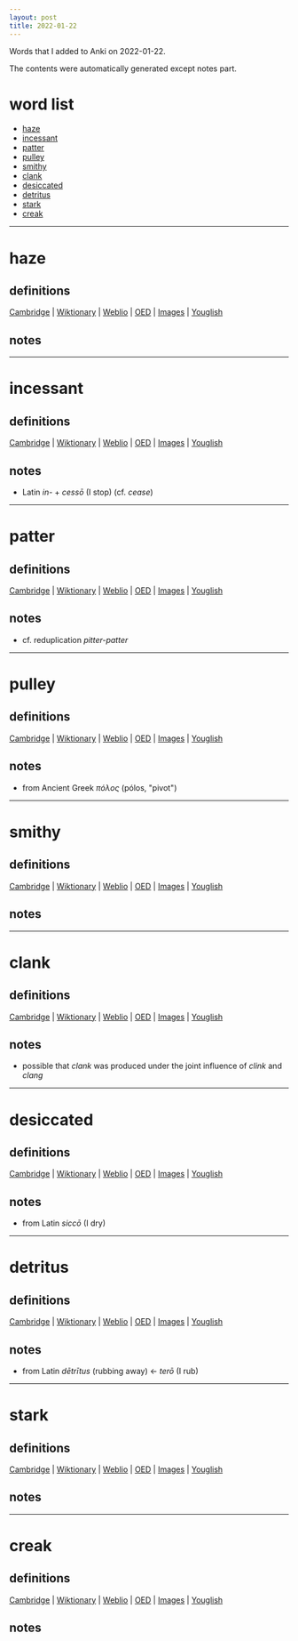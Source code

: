 ```yaml
---
layout: post
title: 2022-01-22
---
```


Words that I added to Anki on 2022-01-22.

The contents were automatically generated except notes part.
# word list
- [haze](#haze)
- [incessant](#incessant)
- [patter](#patter)
- [pulley](#pulley)
- [smithy](#smithy)
- [clank](#clank)
- [desiccated](#desiccated)
- [detritus](#detritus)
- [stark](#stark)
- [creak](#creak)

---

# haze
## definitions
[Cambridge](https://dictionary.cambridge.org/us/dictionary/english/haze)
|
[Wiktionary](https://en.wiktionary.org/wiki/haze#English)
|
[Weblio](https://ejje.weblio.jp/content_find?query=haze&searchType=exact)
|
[OED](https://www.oed.com/search?q=haze)
|
[Images](https://www.google.com/search?tbm=isch&q=haze)
|
[Youglish](https://youglish.com/pronounce/haze/english/us)

## notes

---

# incessant
## definitions
[Cambridge](https://dictionary.cambridge.org/us/dictionary/english/incessant)
|
[Wiktionary](https://en.wiktionary.org/wiki/incessant#English)
|
[Weblio](https://ejje.weblio.jp/content_find?query=incessant&searchType=exact)
|
[OED](https://www.oed.com/search?q=incessant)
|
[Images](https://www.google.com/search?tbm=isch&q=incessant)
|
[Youglish](https://youglish.com/pronounce/incessant/english/us)

## notes
- Latin *in-* + *cessō* (I stop) (cf. *cease*)

---

# patter
## definitions
[Cambridge](https://dictionary.cambridge.org/us/dictionary/english/patter)
|
[Wiktionary](https://en.wiktionary.org/wiki/patter#English)
|
[Weblio](https://ejje.weblio.jp/content_find?query=patter&searchType=exact)
|
[OED](https://www.oed.com/search?q=patter)
|
[Images](https://www.google.com/search?tbm=isch&q=patter)
|
[Youglish](https://youglish.com/pronounce/patter/english/us)

## notes
- cf. reduplication *pitter-patter*

---

# pulley
## definitions
[Cambridge](https://dictionary.cambridge.org/us/dictionary/english/pulley)
|
[Wiktionary](https://en.wiktionary.org/wiki/pulley#English)
|
[Weblio](https://ejje.weblio.jp/content_find?query=pulley&searchType=exact)
|
[OED](https://www.oed.com/search?q=pulley)
|
[Images](https://www.google.com/search?tbm=isch&q=pulley)
|
[Youglish](https://youglish.com/pronounce/pulley/english/us)

## notes
- from Ancient Greek *πόλος* (pólos, "pivot")

---

# smithy
## definitions
[Cambridge](https://dictionary.cambridge.org/us/dictionary/english/smithy)
|
[Wiktionary](https://en.wiktionary.org/wiki/smithy#English)
|
[Weblio](https://ejje.weblio.jp/content_find?query=smithy&searchType=exact)
|
[OED](https://www.oed.com/search?q=smithy)
|
[Images](https://www.google.com/search?tbm=isch&q=smithy)
|
[Youglish](https://youglish.com/pronounce/smithy/english/us)

## notes

---

# clank
## definitions
[Cambridge](https://dictionary.cambridge.org/us/dictionary/english/clank)
|
[Wiktionary](https://en.wiktionary.org/wiki/clank#English)
|
[Weblio](https://ejje.weblio.jp/content_find?query=clank&searchType=exact)
|
[OED](https://www.oed.com/search?q=clank)
|
[Images](https://www.google.com/search?tbm=isch&q=clank)
|
[Youglish](https://youglish.com/pronounce/clank/english/us)

## notes
- possible that *clank* was produced under the joint influence of *clink* and *clang*

---

# desiccated
## definitions
[Cambridge](https://dictionary.cambridge.org/us/dictionary/english/desiccated)
|
[Wiktionary](https://en.wiktionary.org/wiki/desiccated#English)
|
[Weblio](https://ejje.weblio.jp/content_find?query=desiccated&searchType=exact)
|
[OED](https://www.oed.com/search?q=desiccated)
|
[Images](https://www.google.com/search?tbm=isch&q=desiccated)
|
[Youglish](https://youglish.com/pronounce/desiccated/english/us)

## notes
- from Latin *siccō* (I dry)

---

# detritus
## definitions
[Cambridge](https://dictionary.cambridge.org/us/dictionary/english/detritus)
|
[Wiktionary](https://en.wiktionary.org/wiki/detritus#English)
|
[Weblio](https://ejje.weblio.jp/content_find?query=detritus&searchType=exact)
|
[OED](https://www.oed.com/search?q=detritus)
|
[Images](https://www.google.com/search?tbm=isch&q=detritus)
|
[Youglish](https://youglish.com/pronounce/detritus/english/us)

## notes
- from Latin *dētrītus* (rubbing away) <- *terō* (I rub)

---

# stark
## definitions
[Cambridge](https://dictionary.cambridge.org/us/dictionary/english/stark)
|
[Wiktionary](https://en.wiktionary.org/wiki/stark#English)
|
[Weblio](https://ejje.weblio.jp/content_find?query=stark&searchType=exact)
|
[OED](https://www.oed.com/search?q=stark)
|
[Images](https://www.google.com/search?tbm=isch&q=stark)
|
[Youglish](https://youglish.com/pronounce/stark/english/us)

## notes

---

# creak
## definitions
[Cambridge](https://dictionary.cambridge.org/us/dictionary/english/creak)
|
[Wiktionary](https://en.wiktionary.org/wiki/creak#English)
|
[Weblio](https://ejje.weblio.jp/content_find?query=creak&searchType=exact)
|
[OED](https://www.oed.com/search?q=creak)
|
[Images](https://www.google.com/search?tbm=isch&q=creak)
|
[Youglish](https://youglish.com/pronounce/creak/english/us)

## notes
